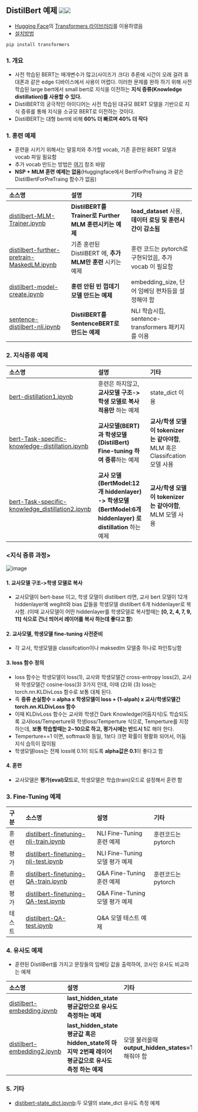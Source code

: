 ## DistilBert 예제 <img src="https://img.shields.io/badge/Pytorch-EE4C2C?style=flat-square&logo=Pytorch&logoColor=white"/><img src="https://img.shields.io/badge/Python-3766AB?style=flat-square&logo=Python&logoColor=white"/></a>

- [Hugging Face](https://huggingface.co/)의 [Transformers 라이브러리](https://huggingface.co/docs/transformers/index)를 이용하였음
- [설치방법](https://huggingface.co/docs/transformers/installation)
```
pip install transformers
```

### 1. 개요
- 사전 학습된 BERT는 매개변수가 많고(사이즈가 크다) 추론에 시간이 오래 걸려 휴대폰과 같은 edge 디바이스에서 사용이 어렵다.
이러한 문제를 완하 하기 위해 사전 학습된 large bert에서 small bert로 지식을 이전하는 **지식 증류(Knowledge distillation)를 사용할 수 있다.**
- DistilBERT의 궁극적인 아이디어는 사전 학습된 대규모 BERT 모델을 기반으로 지식 증류를 통해 지식을 소규모 BERT로 이전하는 것이다.
- DistilBERT는 대형 bert에 비해 **60% 더 빠르며 40% 더 작다**

### 1. 훈련 예제
- 훈련을 시키기 위해서는 말뭉치와 추가할 vocab, 기존 훈련된 BERT 모델과 vocab 파일 필요함
- 추가 vocab 만드는 방법은 [여기](https://github.com/kobongsoo/BERT/tree/master/tokenizer_sample) 참조 바람
- **NSP + MLM 훈련 예제는 없음**(Huggingface에서 BertForPreTraing 과 같은 DistilBertForPreTraing 함수가 없음)

|소스명|설명|기타|
|:-----------------|:-----------------------------------------------------------|:---------------------|
|[distilbert-MLM-Trainer.ipynb](https://github.com/kobongsoo/BERT/blob/master/distilbert/distilbert-MLM-Trainer.ipynb)|**DistilBERT를 Trainer로 Further MLM 훈련시키는 예제** |**load_dataset** 사용, **데이터 로딩 및 훈련시간이 감소됨**|
|[distilbert-further-pretrain-MaskedLM.ipynb](https://github.com/kobongsoo/BERT/blob/master/distilbert/distilbert-further-pretrain-MaskedLM.ipynb)|기존 훈련된 DistilBERT 에, **추가 MLM만 훈련** 시키는 예제 | 훈련 코드는 pytorch로 구현되었음, 추가 vocab 이 필요함|
|[distilbert-model-create.ipynb](https://github.com/kobongsoo/BERT/blob/master/distilbert/distilbert-model-create.ipynb)|**훈련 안된 빈 껍데기 모델 만드는 예제**|embedding_size, 단어 임베딩 편차등을 설정해야 함|
|[sentence-distilbert-nli.ipynb](https://github.com/kobongsoo/BERT/blob/master/distilbert/sentence-distilbert-nli.ipynb)|**DistilBERT를 SentenceBERT로 만드는 예제**| NLI 학습시킴, sentence-transformers 패키지를 이용|

### 2. 지식증류 예제

|소스명|설명|기타|
|:-----------------|:-----------------------------------------------------------|:---------------------|
|[bert-distillation1.ipynb](https://github.com/kobongsoo/BERT/blob/master/distilbert/distillation/bert-distillation1.ipynb)|훈련은 하지않고, **교사모델 구조->학생 모델로 복사 적용만** 하는 예제| state_dict 이용|
|[bert-Task-specific-knowledge-distillation.ipynb](https://github.com/kobongsoo/BERT/blob/master/distilbert/distillation/bert-Task-specific-knowledge-distillation.ipynb)|**교사모델(BERT)과 학생모델(DistilBert) Fine-tuning 하여 증류**하는 예제|**교사/학생 모델이 tokenizer는 같아야함**, MLM 혹은 Classifcation 모델 사용|
|[bert-Task-specific-knowledge_distillation2.ipynb](https://github.com/kobongsoo/BERT/blob/master/distilbert/sentence-distilbert-nli.ipynb)|**교사 모델(BertModel:12개 hiddenlayer) -> 학생모델(BertModel:6개 hiddenlayer) 로 distillation** 하는 예제| **교사/학생 모델이 tokenizer는 같아야함**, MLM 모델 사용|

### <지식 증류 과정>
![image](https://user-images.githubusercontent.com/93692701/165438557-c55cbd05-7681-4a14-931a-579e25a55228.png)

#### 1. 교사모델 구조->학생 모델로 복사
- 교사모델이 bert-base 이고, 학생 모델이 distilbert 라면, 교사 bert 모델이 12개 hiddenlayer에 wegiht와 bias 값들을 학생모델 distilbert 6개 hiddenlayer로 복사함.
(이때 교사모델이 어떤 hiddenlayer를 학생모델로 복사할때는 **[0, 2, 4, 7, 9, 11] 식으로 건너 띄어서 레이어를 복사 하는데 좋다고 함**)

#### 2. 교사모델, 학생모델 fine-tuning 사전준비
- 각 교사, 학생모델을 classifcation이나 maksedlm 모델중 하나로 파인튜닝함

#### 3. loss 함수 정의
- loss 함수는 학생모델이 loss(1), 교사와 학생모델간 cross-entropy loss(2), 교사와 학생모델간 cosine-loss(3)  3가지 인데, 이때 (2)와 (3) loss는 torch.nn.KLDivLoss 함수로 보통 대체 된다.
- 즉 **증류 손실함수 = alpha x 학생모델이 loss + (1-alpah) x 교사/학생모델간 torch.nn.KLDivLoss 함수**
- 이때 KLDivLoss 함수는 교사와 학생간 Dark Knowledge(어둠지식)도 학습되도록 교사loss/Temperture와 학생loss/Temperture 식으로, Temperture를 지정하는데, **보통 학습할때는 2~10으로 하고, 평가시에는 반드시 1**로 해야 한다.
- Temperture==1 이면, softmax와 동일, 1보다 크면 확률이 평활화 되어서, 어둠 지식 습득이 많이됨
- 학생모델loss는 전체 loss에 0.1이 되도록 **alpha값은 0.1**이 좋다고 함

#### 4. 훈련
- 교사모델은 **평가(eval)모드**로, 학생모델은 학습(train)모드로 설정해서 훈련 함

### 3. Fine-Tuning 예제

|구분|소스명|설명|기타|
|:---|:-----------------|:-----------------------------------------------------------|:---------------------|
|훈련|[distilbert-finetuning-nli-train.ipynb](https://github.com/kobongsoo/BERT/blob/master/distilbert/finetuning/distilbert-finetuning-nli-train.ipynb)|NLI Fine-Tuning 훈련 예제| 훈련코드는 pytorch|
|평가|[distilbert-finetuning-nli-test.ipynb](https://github.com/kobongsoo/BERT/blob/master/distilbert/finetuning/distilbert-finetuning-nli-test.ipynb)|NLI Fine-Tuning 모델 평가 예제| |
|훈련|[distilbert-finetuning-QA-train.ipynb](https://github.com/kobongsoo/BERT/blob/master/distilbert/finetuning/distilbert-finetuning-QA-train.ipynb)|Q&A Fine-Tuning 훈련 예제| 훈련코드는 pytorch|
|평가|[distilbert-finetuning-QA-test.ipynb](https://github.com/kobongsoo/BERT/blob/master/distilbert/finetuning/distilbert-finetuning-QA-test.ipynb)|Q&A Fine-Tuning 모델 평가 예제| |
|테스트|[distilbert-QA-test.ipynb](https://github.com/kobongsoo/BERT/blob/master/distilbert/finetuning/distilbert-QA-test.ipynb)|Q&A 모델 테스트 예제| |

### 4. 유사도 예제
- 훈련된 DistilBert를 가지고 문장들의 임베딩 값을 출력하여, 코사인 유사도 비교하는 예제

|소스명|설명|기타|
|:-----------------|:-----------------------------------------------------------|:---------------------|
|[distilbert-embedding.ipynb](https://github.com/kobongsoo/BERT/blob/master/distilbert/distilbert-embedding.ipynb)|**last_hidden_state 평균값만으로 유사도 측정하는 예제**||
|[distilbert-embedding2.ipynb](https://github.com/kobongsoo/BERT/blob/master/distilbert/distilbert-embedding2.ipynb)|**last_hidden_state 평균값 혹은 hidden_state의 마지막 2번째 레이어 평균값으로 유사도 측정 하는 예제**|모델 불러올때 **output_hidden_states=True** 해줘야 함|

### 5. 기타
- [distibert-state_dict.ipynb](https://github.com/kobongsoo/BERT/blob/master/distilbert/distibert-state_dict.ipynb):두 모델의 state_dict 유사도 측정 예제
